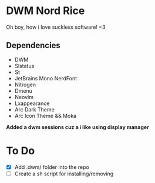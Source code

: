 # DWM Nord Rice
Oh boy, how i love suckless software! <3
## Dependencies
  * DWM
  * Slstatus
  * St
  * JetBrains Mono NerdFont
  * Nitrogen 
  * Dmenu
  * Neovim
  * Lxappearance
  * Arc Dark Theme
  * Arc Icon Theme && Moka

**Added a dwm sessions cuz a i like using display manager**

# To Do 
- [x]  Add .dwm/ folder into the repo
- [ ] Create a sh script for installing/removing
